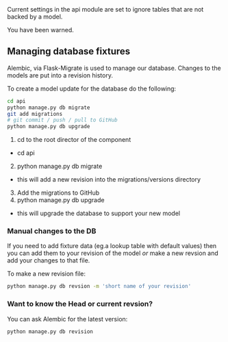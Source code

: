 <aside class="notice">
Current settings in the api module are set to ignore tables that are not backed by a model.

You have been warned.
</aside>

## Managing database fixtures

Alembic, via Flask-Migrate is used to manage our database. Changes to the models are put into a revision history.

To create a model update for the database do the following:

```bash
cd api
python manage.py db migrate
git add migrations
# git commit / push / pull to GitHub
python manage.py db upgrade
```

1. cd to the root director of the component
- cd api
2. python manage.py db migrate
- this will add a new revision into the migrations/versions directory
3. Add the migrations to GitHub
4. python manage.py db upgrade
- this will upgrade the database to support your new model

### Manual changes to the DB
If you need to add fixture data (eg.a lookup table with default values) then you can add them to your revision of the model *or* make a new revsion and add your changes to that file.

To make a new revision file:
```bash
python manage.py db revsion -m 'short name of your revision'
```

### Want to know the Head or current revsion?
You can ask Alembic for the latest version:
```bash
python manage.py db revision
```
